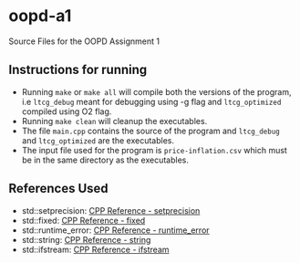 # oopd-a1
Source Files for the OOPD Assignment 1

## Instructions for running
- Running `make` or `make all` will compile both the versions of the program, i.e `ltcg_debug` meant for debugging using -g flag and `ltcg_optimized` compiled using O2 flag.
- Running `make clean` will cleanup the executables.
- The file `main.cpp` contains the source of the program and `ltcg_debug` and `ltcg_optimized` are the executables.
- The input file used for the program is `price-inflation.csv` which must be in the same directory as the executables.

## References Used
- std::setprecision: [CPP Reference - setprecision](https://en.cppreference.com/w/cpp/io/manip/setprecision)
- std::fixed: [CPP Reference - fixed](https://en.cppreference.com/w/cpp/io/manip/fixed)
- std::runtime_error: [CPP Reference - runtime_error](https://en.cppreference.com/w/cpp/error/runtime_error)
- std::string: [CPP Reference - string](https://en.cppreference.com/w/cpp/string/basic_string)
- std::ifstream: [CPP Reference - ifstream](https://en.cppreference.com/w/cpp/io/basic_ifstream)